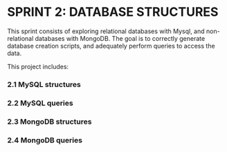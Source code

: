 # SPRINT 2: DATABASE STRUCTURES

This sprint consists of exploring relational databases with Mysql, and non-relational databases with MongoDB.
The goal is to correctly generate database creation scripts, and adequately perform queries to access the data.

This project includes:

### 2.1 MySQL structures

### 2.2 MySQL queries

### 2.3 MongoDB structures

### 2.4 MongoDB queries
